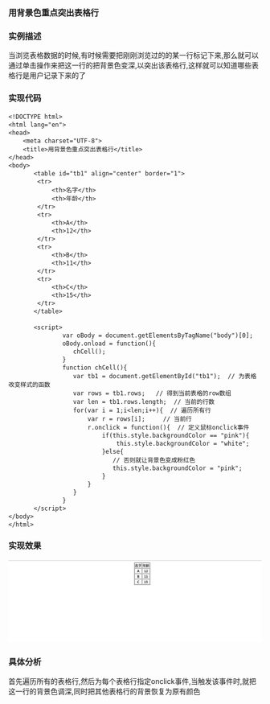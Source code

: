 ### 用背景色重点突出表格行

### 实例描述

当浏览表格数据的时候,有时候需要把刚刚浏览过的的某一行标记下来,那么就可以通过单击操作来把这一行的把背景色变深,以突出该表格行,这样就可以知道哪些表格行是用户记录下来的了

### 实现代码

```
<!DOCTYPE html>
<html lang="en">
<head>
	<meta charset="UTF-8">
	<title>用背景色重点突出表格行</title>
</head>
<body>
	   <table id="tb1" align="center" border="1">
	   	<tr>
	   		<th>名字</th>
	   		<th>年龄</th>
	   	</tr>
	   	<tr>
	   		<th>A</th>
	   		<th>12</th>
	   	</tr>
	   	<tr>
	   		<th>B</th>
	   		<th>11</th>
	   	</tr>
	   	<tr>
	   		<th>C</th>
	   		<th>15</th>
	   	</tr>
	   </table>

	   <script>
	           var oBody = document.getElementsByTagName("body")[0];
	           oBody.onload = function(){
	           	  chCell();
	           }
	   	       function chCell(){
	   	       	  var tb1 = document.getElementById("tb1");  // 为表格改变样式的函数
	   	       	  var rows = tb1.rows;   // 得到当前表格的row数组
	   	       	  var len = tb1.rows.length;  // 当前的行数
	   	       	  for(var i = 1;i<len;i++){  // 遍历所有行
                      var r = rows[i];     // 当前行
                      r.onclick = function(){  // 定义鼠标onclick事件
                          if(this.style.backgroundColor == "pink"){
                              this.style.backgroundColor = "white";
                          }else{
                          	 // 否则就让背景色变成粉红色
                          	 this.style.backgroundColor = "pink";
                          }
                      } 
	   	       	  }
	   	       }
	   </script>
</body>
</html>
```

### 实现效果

![用背景色重点突出表格行](img/用背景色重点突出表格行.gif)

### 具体分析

首先遍历所有的表格行,然后为每个表格行指定onclick事件,当触发该事件时,就把这一行的背景色调深,同时把其他表格行的背景恢复为原有颜色

